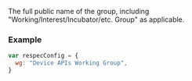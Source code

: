 The full public name of the group, including "Working/Interest/Incubator/etc. Group" as applicable. 

### Example
```js
var respecConfig = {
  wg: "Device APIs Working Group",
}
``` 